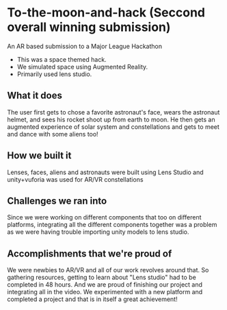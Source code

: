 # To-the-moon-and-hack (Seccond overall winning submission)
An AR based submission to a Major League Hackathon

- This was a space themed hack.
- We simulated space using Augmented Reality.
- Primarily used lens studio.

## What it does
The user first gets to chose a favorite astronaut's face, wears the astronaut helmet, and sees his rocket shoot up from earth to moon. He then gets an augmented experience of solar system and constellations and gets to meet and dance with some aliens too!

## How we built it
Lenses, faces, aliens and astronauts were built using Lens Studio and unity+vuforia was used for AR/VR constellations

## Challenges we ran into
Since we were working on different components that too on different platforms, integrating all the different components together was a problem as we were having trouble importing unity models to lens studio.

## Accomplishments that we're proud of
We were newbies to AR/VR and all of our work revolves around that. So gathering resources, getting to learn about "Lens studio" had to be completed in 48 hours. And we are proud of finishing our project and integrating all in the video. We experimented with a new platform and completed a project and that is in itself a great achievement!


